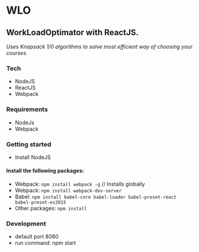# WLO
## WorkLoadOptimator with ReactJS.
*Uses Knapsack 1/0 algorithms to solve most efficient way of choosing your courses.*

### Tech
+ NodeJS
+ ReactJS
+ Webpack

### Requirements
+ NodeJs
+ Webpack

### Getting started
- Install NodeJS

#### Install the following packages:
- Webpack: `npm install webpack -g` // Installs globally
- Webpack: `npm install webpack-dev-server`
- Babel: `npm install babel-core babel-loader babel-preset-react babel-preset-es2015`
- Other packages: `npm install`

### Development
- default port 8080
- run command: npm start
